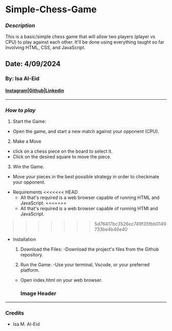# Simple-Chess-Game

### **_Description_**

This is a basic/simple chess game that will allow two players (player vs CPU)  to play against each other.
It'll be done using everything taught so far involving HTML, CSS, and JavaScript.

## Date: 4/09/2024

### By: Isa Al-Eid

#### [Instagram](https://www.instagram.com/isa_aleid/?hl=en)|[Github](https://github.com/IsaAlEid)|[Linkedin](https://www.linkedin.com/in/isa-al-eid-478bb130a/)

---



### **_How to play_**

1.  Start the Game:
  - Open the game, and start a new match against your opponent (CPU).
  
2. Make a Move
  - click on a chess piece on the board to select it.
  - Click on the desired square to move the piece.
3. Win the Game.
  * Move your pieces in the best possible strategy in order to checkmate your opponent.

- Requirements 
<<<<<<< HEAD
  * All that's required is a web browser capable of running HTML and JavaScript.
=======
  * All that's required is a web browser capable of running HTMl and JavaScript.
>>>>>>> 5d76417bc3526cc749f35fbb0149733be4b46e40

- Installation
 
  1. Download the Files:
    -Download the project's files from the Github repository.

    2. Run the Game:
    -Use your terminal, Vscode, or your preferred platform.
    
    - Open index.html on your web browser.

      ### Image Header

  

---

### Credits
- Isa M. Al-Eid
